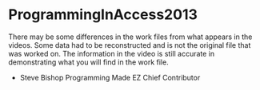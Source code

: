 # ProgrammingInAccess2013

There may be some differences in the work files from what appears in the videos.  Some data had to be reconstructed and is not the original file that was worked on.  The information in the video is still accurate in demonstrating what you will find in the work file.

- Steve Bishop
Programming Made EZ Chief Contributor
